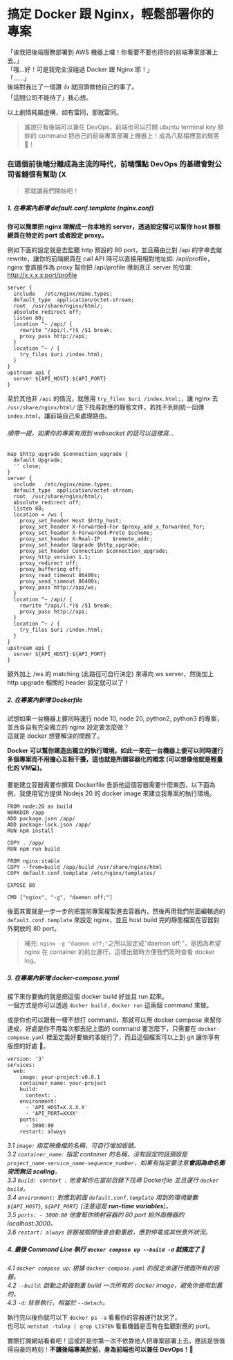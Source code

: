 # 搞定 Docker 跟 Nginx，輕鬆部署你的專案

「诶我把後端服務部署到 AWS 機器上囉！你看要不要也把你的前端專案部署上去。」<br>
「哦...好！可是我完全沒碰過 Docker 跟 Nginx 耶！」<br>
「......」<br>
後端對我比了一個讚 👍 就回頭做他自己的事了。<br>
「這間公司不能待了」我心想。<br>

以上劇情純屬虛構，如有雷同，那就雷同。<br>

> 誰說只有後端可以兼任 DevOps，前端也可以打開 ubuntu terminal key 帥帥的 command 把自己的前端專案部署上機器上！成為八點檔裡面的駭客 🎉！

### 在這個前後端分離成為主流的時代，前端懂點 DevOps 的基礎會對公司省錢很有幫助 (X

> 那就讓我們開始吧！

##### 1. 在專案內新增 default.conf.template (nginx.conf)

**你可以簡單把 nginx 理解成一台本地的 server，透過設定檔可以幫你 host 靜態網頁在特定的 port 或者設定 proxy。**<br>

例如下面的設定就是去監聽 http 預設的 80 port，並且藉由比對 /api 的字串去做 rewrite，讓你的前端網頁在 call API 時可以直接用相對地址如: /api/profile，nginx 會直接作為 proxy 幫你把 /api/profile 導到真正 server 的位置: http://x.x.x.x:port/profile

```
server {
  include   /etc/nginx/mime.types;
  default_type  application/octet-stream;
  root  /usr/share/nginx/html/;
  absolute_redirect off;
  listen 80;
  location ^~ /api/ {
    rewrite ^/api/(.*)$ /$1 break;
    proxy_pass http://api;
  }
  location ^~ / {
    try_files $uri /index.html;
  }
}
upstream api {
  server ${API_HOST}:${API_PORT}
}
```

至於其他非 `/api` 的情況，就應用 `try_files $uri /index.html;`，讓 nginx 去 `/usr/share/nginx/html/` 底下找尋對應的靜態文件，若找不到則統一回傳 `index.html`，讓前端自己來處理路由。

###### 順帶一提，如果你的專案有用到 websocket 的話可以這樣寫...

```
map $http_upgrade $connection_upgrade {
  default Upgrade;
  '' close;
}
server {
  include   /etc/nginx/mime.types;
  default_type  application/octet-stream;
  root  /usr/share/nginx/html/;
  absolute_redirect off;
  listen 80;
  location = /ws {
    proxy_set_header Host $http_host;
    proxy_set_header X-Forwarded-For $proxy_add_x_forwarded_for;
    proxy_set_header X-Forwarded-Proto $scheme;
    proxy_set_header X-Real-IP    $remote_addr;
    proxy_set_header Upgrade $http_upgrade;
    proxy_set_header Connection $connection_upgrade;
    proxy_http_version 1.1;
    proxy_redirect off;
    proxy_buffering off;
    proxy_read_timeout 86400s;
    proxy_send_timeout 86400s;
    proxy_pass http://api/ws;
  }
  location ^~ /api/ {
    rewrite ^/api/(.*)$ /$1 break;
    proxy_pass http://api;
  }
  location ^~ / {
    try_files $uri /index.html;
  }
}
upstream api {
  server ${API_HOST}:${API_PORT}
}
```

額外加上 /ws 的 matching (此路徑可自行決定) 來導向 ws server，然後加上 http upgrade 相關的 header 設定就可以了！

##### 2. 在專案內新增 Dockerfile

試想如果一台機器上要同時運行 node 10, node 20, python2, python3 的專案，並且各自有完全獨立的 nginx 設定要怎麼做？<br>
這就是 docker 想要解決的問題了。<br>

**Docker 可以幫你建造出獨立的執行環境，如此一來在一台機器上便可以同時運行多個專案而不用擔心互相干擾，這也就是所謂容器化的概念 (可以想像他就是輕量化的 VM💻)。**<br>

要能建立容器需要你撰寫 Dockerfile 告訴他這個容器需要什麼東西，以下面為例，我使用官方提供 Nodejs 20 的 docker image 來建立我專案的執行環境。

```
FROM node:20 as build
WORKDIR /app
ADD package.json /app/
ADD package-lock.json /app/
RUN npm install

COPY . /app/
RUN npm run build

FROM nginx:stable
COPY --from=build /app/build /usr/share/nginx/html
COPY default.conf.template /etc/nginx/templates/

EXPOSE 80

CMD ["nginx", "-g", "daemon off;"]
```

後面其實就是一步一步的把當前專案複製進去容器內，然後再用我們前面編輯過的 `default.conf.template` 來設定 nginx，並且 host build 完的靜態檔案在容器對外開放的 80 port。

> 補充: `nginx -g "daemon off;"`之所以設定成"daemon off;"，是因為希望 nginx 在 container 的前台運行，這樣出錯時方便我們及時查看 docker log。

##### 3. 在專案內新增 docker-compose.yaml

接下來你要做的就是把這個 docker build 好並且 run 起來。<br>
一個方式是你可以透過 `docker build` , `docker run` 這兩個 command 來做。<br>

或是你也可以跟我一樣不想打 command，那就可以用 docker compose 來幫你達成，好處是你不用每次都去記上面的 command 要怎麼下，只需要在 `docker-compose.yaml` 裡面定義好要做的事就行了，而且這個檔案可以上到 git 讓你享有版控的好處 👏。

```
version: '3'
services:
  web:
    image: your-project:v0.0.1
    container_name: your-project
    build:
      context: .
    environment:
      - 'API_HOST=X.X.X.X'
      - 'API_PORT=XXXX'
    ports:
      - 3000:80
    restart: always
```

_3.1 `image:` 指定映像檔的名稱，可自行增加版號。_<br>
_3.2 `container_name:` 指定 container 的名稱，沒有設定的話預設是 `project_name-service_name-sequence_number`，如果有指定要注意**會因為命名衝突而無法 scaling**。_<br>
_3.3 `build: context .` 他會幫你在當前目錄下找尋 Dockerfile 並且運行 `docker build`。_<br>
_3.4 `environment:` 對應到前面 `default.conf.template` 用到的環境變數 `${API_HOST}`, `${API_PORT}` (注意這是 **run-time variables**)。_<br>
_3.5 `ports: - 3000:80` 他會幫你映射容器的 80 port 給外面機器的 localhost:3000。_<br>
_3.6 `restart: always` 容器被關閉後會自動重啟，應對停電或其他意外狀況。_<br>

##### 4. 最後 Command Line 執行 `docker compose up --build -d` 就搞定了 💪

_4.1 `docker compose up`: 根據 `docker-compose.yaml` 的設定來運行裡面所有的容器。_<br>
_4.2 `--build`: 啟動之前強制重 build 一次所有的 docker image，避免你使用到舊的。_<br>
_4.3 `-d`: 背景執行，相當於 `--detach`。_<br>

執行完以後你就可以下 `docker ps -a` 看看你的容器運行狀況了。<br>
也可以 `netstat -tulnp | grep LISTEN` 看看機器是否有在監聽對應的 port。<br>

實際打開網站看看吧！這或許是你第一次不依靠他人把專案部署上去，應該是很值得自豪的時刻！**不讓後端專美於前，身為前端也可以兼任 DevOps！🎉**
